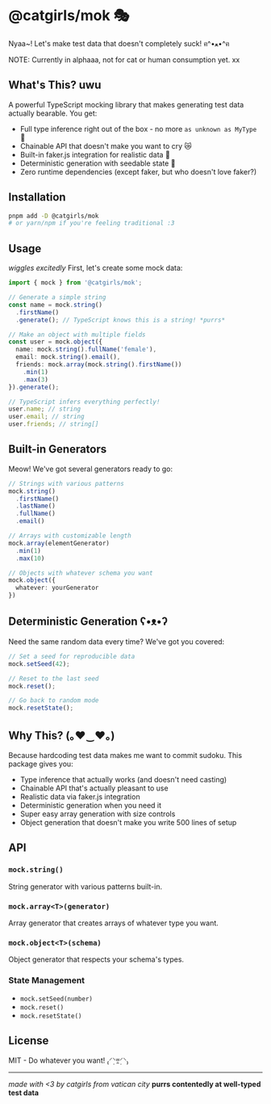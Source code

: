 # @catgirls/mok 🎭
Nyaa~! Let's make test data that doesn't completely suck! ฅ^•ﻌ•^ฅ

NOTE: Currently in alphaaa, not for cat or human consumption yet. xx


## What's This? uwu
A powerful TypeScript mocking library that makes generating test data actually bearable. You get:
- Full type inference right out of the box - no more `as unknown as MyType` 🎯
- Chainable API that doesn't make you want to cry 😿
- Built-in faker.js integration for realistic data 🌟
- Deterministic generation with seedable state 🌱
- Zero runtime dependencies (except faker, but who doesn't love faker?) 

## Installation
```bash
pnpm add -D @catgirls/mok
# or yarn/npm if you're feeling traditional :3
```

## Usage
*wiggles excitedly*
First, let's create some mock data:

```typescript
import { mock } from '@catgirls/mok';

// Generate a simple string
const name = mock.string()
  .firstName()
  .generate(); // TypeScript knows this is a string! *purrs*

// Make an object with multiple fields
const user = mock.object({
  name: mock.string().fullName('female'),
  email: mock.string().email(),
  friends: mock.array(mock.string().firstName())
    .min(1)
    .max(3)
}).generate();

// TypeScript infers everything perfectly! 
user.name; // string
user.email; // string
user.friends; // string[]
```

## Built-in Generators
Meow! We've got several generators ready to go:

```typescript
// Strings with various patterns
mock.string()
  .firstName()
  .lastName()
  .fullName()
  .email()

// Arrays with customizable length
mock.array(elementGenerator)
  .min(1)
  .max(10)

// Objects with whatever schema you want
mock.object({
  whatever: yourGenerator
})
```

## Deterministic Generation ʕ•ᴥ•ʔ
Need the same random data every time? We've got you covered:

```typescript
// Set a seed for reproducible data
mock.setSeed(42);

// Reset to the last seed
mock.reset();

// Go back to random mode
mock.resetState();
```

## Why This? (｡♥‿♥｡)
Because hardcoding test data makes me want to commit sudoku. This package gives you:
- Type inference that actually works (and doesn't need casting)
- Chainable API that's actually pleasant to use
- Realistic data via faker.js integration
- Deterministic generation when you need it
- Super easy array generation with size controls
- Object generation that doesn't make you write 500 lines of setup

## API
### `mock.string()`
String generator with various patterns built-in.

### `mock.array<T>(generator)`
Array generator that creates arrays of whatever type you want.

### `mock.object<T>(schema)`
Object generator that respects your schema's types.

### State Management
- `mock.setSeed(number)`
- `mock.reset()`
- `mock.resetState()`

## License
MIT - Do whatever you want! ₍⸍⸌̣ʷ̣̫⸍̣⸌₎

---
*made with <3 by catgirls from vatican city*
**purrs contentedly at well-typed test data**
